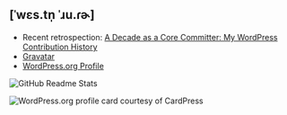 ## [ˈwɛs.tn̩ ˈɹu.ɾɚ]

* Recent retrospection: [A Decade as a Core Committer: My WordPress Contribution History](https://weston.ruter.net/2025/05/14/a-decade-as-a-core-committer-my-wordpress-contribution-history/)
* [Gravatar](https://gravatar.com/westonruter)
* [WordPress.org Profile](https://profile.wordpress.org/westonruter)

![GitHub Readme Stats](https://github-readme-stats.vercel.app/api?username=westonruter&show_icons=true)

![WordPress.org profile card courtesy of CardPress](https://cardpress.us/card?username=westonruter)

<!--
**westonruter/westonruter** is a ✨ _special_ ✨ repository because its `README.md` (this file) appears on your GitHub profile.

Here are some ideas to get you started:

- 🔭 I’m currently working on ...
- 🌱 I’m currently learning ...
- 👯 I’m looking to collaborate on ...
- 🤔 I’m looking for help with ...
- 💬 Ask me about ...
- 📫 How to reach me: ...
- 😄 Pronouns: ...
- ⚡ Fun fact: ...
-->
